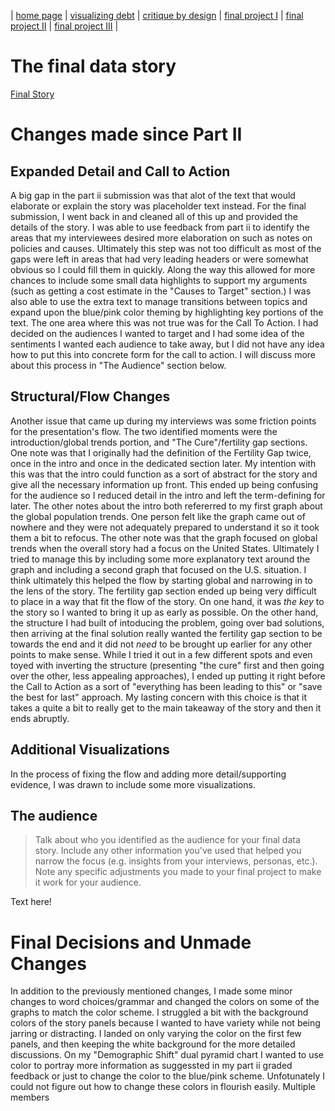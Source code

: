 | [home page](https://gagecallahan.github.io/Callahan_Portfolio/) | [visualizing debt](https://gagecallahan.github.io/Callahan_Portfolio/Visualizing_Debt.html) | [critique by design](https://gagecallahan.github.io/Callahan_Portfolio/MTG.html) | [final project I](https://gagecallahan.github.io/Callahan_Portfolio/Part_1.html) | [final project II](https://gagecallahan.github.io/Callahan_Portfolio/Part2.html) | [final project III](https://gagecallahan.github.io/Callahan_Portfolio/Part3.html) |

# The final data story
[Final Story](https://carnegiemellon.shorthandstories.com/closing-the-gap/index.html)

# Changes made since Part II

## Expanded Detail and Call to Action

A big gap in the part ii submission was that alot of the text that would elaborate or explain the story was placeholder text instead. For the final submission, I went back in and cleaned all of this up and provided the details of the story. I was able to use feedback from part ii to identify the areas that my interviewees desired more elaboration on such as notes on policies and causes. Ultimately this step was not too difficult as most of the gaps were left in areas that had very leading headers or were somewhat obvious so I could fill them in quickly. Along the way this allowed for more chances to include some small data highlights to support my arguments (such as getting a cost estimate in the "Causes to Target" section.) I was also able to use the extra text to manage transitions between topics and expand upon the blue/pink color theming by highlighting key portions of the text. The one area where this was not true was for the Call To Action. I had decided on the audiences I wanted to target and I had some idea of the sentiments I wanted each audience to take away, but I did not have any idea how to put this into concrete form for the call to action. I will discuss more about this process in "The Audience" section below.

## Structural/Flow Changes

Another issue that came up during my interviews was some friction points for the presentation's flow. The two identified moments were the introduction/global trends portion, and "The Cure"/fertility gap sections. One note was that I originally had the definition of the Fertility Gap twice, once in the intro and once in the dedicated section later. My intention with this was that the intro could function as a sort of abstract for the story and give all the necessary information up front. This ended up being confusing for the audience so I reduced detail in the intro and left the term-defining for later. The other notes about the intro both refererred to my first graph about the global population trends. One person felt like the graph came out of nowhere and they were not adequately prepared to understand it so it took them a bit to refocus. The other note was that the graph focused on global trends when the overall story had a focus on the United States. Ultimately I tried to manage this by including some more explanatory text around the graph and including a second graph that focused on the U.S. situation. I think ultimately this helped the flow by starting global and narrowing in to the lens of the story. The fertility gap section ended up being very difficult to place in a way that fit the flow of the story. On one hand, it was _the key_ to the story so I wanted to bring it up as early as possible. On the other hand, the structure I had built of intoducing the problem, going over bad solutions, then arriving at the final solution really wanted the fertility gap section to be towards the end and it did not _need_ to be brought up earlier for any other points to make sense. While I tried it out in a few different spots and even toyed with inverting the structure (presenting "the cure" first and then going over the other, less appealing approaches), I ended up putting it right before the Call to Action as a sort of "everything has been leading to this" or "save the best for last" approach. My lasting concern with this choice is that it takes a quite a bit to really get to the main takeaway of the story and then it ends abruptly.

## Additional Visualizations
In the process of fixing the flow and adding more detail/supporting evidence, I was drawn to include some more visualizations.

## The audience
> Talk about who you identified as the audience for your final data story.  Include any other information you've used that helped you narrow the focus (e.g. insights from your interviews, personas, etc.).  Note any specific adjustments you made to your final project to make it work for your audience.

Text here!

# Final Decisions and Unmade Changes

In addition to the previously mentioned changes, I made some minor changes to word choices/grammar and changed the colors on some of the graphs to match the color scheme. I struggled a bit with the background colors of the story panels because I wanted to have variety while not being jarring or distracting. I landed on only varying the color on the first few panels, and then keeping the white background for the more detailed discussions. On my "Demographic Shift" dual pyramid chart I wanted to use color to portray more information as suggessted in my part ii graded feedback or just to change the color to the blue/pink scheme. Unfotunately I could not figure out how to change these colors in flourish easily. Multiple members 

